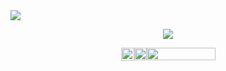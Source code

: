 <img src="https://user-images.githubusercontent.com/74038190/225813708-98b745f2-7d22-48cf-9150-083f1b00d6c9.gif">

<p align="center">
    <img src ="https://streak-stats.demolab.com/?user=JaredThacker&theme=tokyonight-duo">

<p align="center">

<div style="display: flex; flex-direction:row; justify-content: center;" className="gap-3">
    <a href="https://www.codewars.com/users/jaydeetee97" target="_blank" style="text-decoration:none;"><img src="https://www.codewars.com/users/jaydeetee97/badges/micro" height="21"></a>
    <a href="https://leetcode.com/u/jaydeetee97/" target="_blank"><img src="https://img.shields.io/badge/LeetCode-000000?style=for-the-badge&logo=LeetCode&logoColor=#d16c06" height="20"></a>
    <a href="https://www.hackerrank.com/profile/pricesmayvary302" target="_blank"><img src="https://ziadoua.github.io/m3-Markdown-Badges/badges/HackerRank/hackerrank2.svg" width="110" height="20"></a>
</div>
